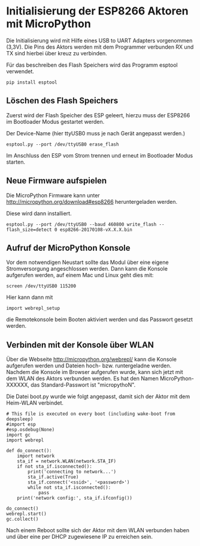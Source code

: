 # Initialisierung der ESP8266 Aktoren mit MicroPython

Die Initialisierung wird mit Hilfe eines USB to UART Adapters vorgenommen (3,3V). Die Pins des Aktors werden mit dem Programmer verbunden RX und TX sind hierbei über kreuz zu verbinden.


Für das beschreiben des Flash Speichers wird das Programm esptool verwendet.

	pip install esptool
    
## Löschen des Flash Speichers
Zuerst wird der Flash Speicher des ESP geleert, hierzu muss der ESP8266 im Bootloader Modus gestartet werden.

Der Device-Name (hier ttyUSB0 muss je nach Gerät angepasst werden.)

	esptool.py --port /dev/ttyUSB0 erase_flash
    
Im Anschluss den ESP vom Strom trennen und erneut im Bootloader Modus starten.

## Neue Firmware aufspielen
Die MicroPython Firmware kann unter http://micropython.org/download#esp8266 heruntergeladen werden.

Diese wird dann installiert.

	esptool.py --port /dev/ttyUSB0 --baud 460800 write_flash --flash_size=detect 0 esp8266-20170108-vX.X.X.bin

## Aufruf der MicroPython Konsole
Vor dem notwendigen Neustart sollte das Modul über eine eigene Stromversorgung angeschlossen werden. Dann kann die Konsole aufgerufen werden, auf einem Mac und Linux geht dies mit:

	screen /dev/ttyUSB0 115200
    
Hier kann dann mit

	import webrepl_setup
    
die Remotekonsole beim Booten aktiviert werden und das Passwort gesetzt werden.

## Verbinden mit der Konsole über WLAN
Über die Webseite http://micropython.org/webrepl/ kann die Konsole aufgerufen werden und Dateien hoch- bzw. runtergeladne werden.
Nachdem die Konsole im Browser aufgerufen wurde, kann sich jetzt mit dem WLAN des Aktors verbunden werden. Es hat den Namen MicroPython-XXXXXX, das Standard-Passwort ist "micropythoN".

Die Datei boot.py wurde wie folgt angepasst, damit sich der Aktor mit dem Heim-WLAN verbindet.

    # This file is executed on every boot (including wake-boot from deepsleep)
    #import esp
    #esp.osdebug(None)
    import gc
    import webrepl

    def do_connect():
        import network
        sta_if = network.WLAN(network.STA_IF)
        if not sta_if.isconnected():
            print('connecting to network...')
            sta_if.active(True)
            sta_if.connect('<ssid>', '<password>')
            while not sta_if.isconnected():
                pass
        print('network config:', sta_if.ifconfig())

    do_connect()
    webrepl.start()
    gc.collect()
    
Nach einem Reboot sollte sich der Aktor mit dem WLAN verbunden haben und über eine per DHCP zugewiesene IP zu erreichen sein.
